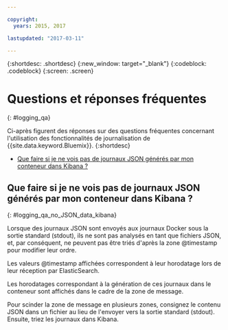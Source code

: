 ```yaml
---

copyright:
  years: 2015, 2017

lastupdated: "2017-03-11"

---
```



{:shortdesc: .shortdesc}
{:new_window: target="_blank"}
{:codeblock: .codeblock}
{:screen: .screen}


# Questions et réponses fréquentes
{: #logging_qa}

Ci-après figurent des réponses sur des questions fréquentes concernant l'utilisation des fonctionnalités de journalisation de {{site.data.keyword.Bluemix}}. {:shortdesc}

* [Que faire si je ne vois pas de journaux JSON générés par mon conteneur dans Kibana ?](logging_qa.html#logging_qa_no_JSON_data_kibana)


## Que faire si je ne vois pas de journaux JSON générés par mon conteneur dans Kibana ?
{: #logging_qa_no_JSON_data_kibana}

Lorsque des journaux JSON sont envoyés aux journaux Docker sous la sortie standard (stdout), ils ne sont pas analysés
en tant que fichiers JSON, et, par conséquent, ne peuvent pas être triés d'après la zone @timestamp pour modifier leur ordre.  

Les valeurs @timestamp affichées correspondent à leur horodatage lors de leur réception par ElasticSearch.  

Les horodatages correspondant à la génération de ces
journaux dans le conteneur sont affichés dans le cadre de la zone de message.

Pour scinder la zone de message en plusieurs zones, consignez le contenu JSON dans un fichier au lieu de l'envoyer vers la sortie standard
(stdout). Ensuite, triez les journaux dans Kibana.
